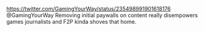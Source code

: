 https://twitter.com/GamingYourWay/status/235498991901618176 @GamingYourWay Removing initial paywalls on content really disempowers games journalists and F2P kinda shoves that home.